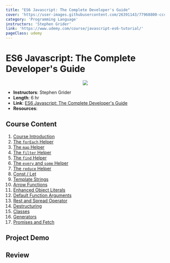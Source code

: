 ```yaml
---
title: "ES6 Javascript: The Complete Developer's Guide"
cover: 'https://user-images.githubusercontent.com/26391143/77968800-ccc49280-731a-11ea-9c81-ec2fafb7df7d.png'
category: 'Programming Language'
instructors: 'Stephen Grider'
link: 'https://www.udemy.com/course/javascript-es6-tutorial/'
pageClass: udemy
---
```


# ES6 Javascript: The Complete Developer's Guide

<p align="center">
  <img src="https://user-images.githubusercontent.com/26391143/77968800-ccc49280-731a-11ea-9c81-ec2fafb7df7d.png" />
</p>

- **Instructors**: Stephen Grider
- **Length**: 6 hr
- **Link**: [ES6 Javascript: The Complete Developer's Guide](https://www.udemy.com/course/javascript-es6-tutorial/)
- **Resources**:

## Course Content

1. [Course Introduction](./01_Course-Introduction/)
2. [The `forEach` Helper](./02_The-forEach-Helper/)
3. [The `map` Helper](./03_The-map-Helper/)
4. [The `filter` Helper](./04_The-filter-Helper/)
5. [The `find` Helper](./05_The-find-Helper/)
6. [The `every` and `some` Helper](./05_The-find-Helper/)
7. [The `reduce` Helper](./07_The-reduce-Helper/)
8. [Const / Let](./08_Const-Let/)
9. [Template Strings](./09_Template-Strings/)
10. [Arrow Functions](./10_Arrow-Functions/)
11. [Enhanced Object Literals](./11_Enhanced-Object-Literals/)
12. [Default Function Arguments](./12_Default-Function-Arguments/)
13. [Rest and Spread Operator](./13_Rest-and-Spread-Operator/)
14. [Destructuring](./14_Destructuring/)
15. [Classes](./15_Classes/)
16. [Generators](./16_Generators/)
17. [Promises and Fetch](./17_Promises-and-Fetch/)

## Project Demo

## Review
